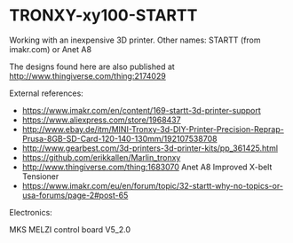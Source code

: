 # TRONXY-xy100-STARTT
Working with an inexpensive 3D printer. Other names: STARTT (from imakr.com) or Anet A8

The designs found here are also published at http://www.thingiverse.com/thing:2174029

External references:

* https://www.imakr.com/en/content/169-startt-3d-printer-support
* https://www.aliexpress.com/store/1968437
* http://www.ebay.de/itm/MINI-Tronxy-3d-DIY-Printer-Precision-Reprap-Prusa-8GB-SD-Card-120-140-130mm/192107538708
* http://www.gearbest.com/3d-printers-3d-printer-kits/pp_361425.html
* https://github.com/erikkallen/Marlin_tronxy
* http://www.thingiverse.com/thing:1683070 Anet A8 Improved X-belt Tensioner
* https://www.imakr.com/eu/en/forum/topic/32-startt-why-no-topics-or-usa-forums/page-2#post-65

Electronics:

MKS MELZI control board V5_2.0
